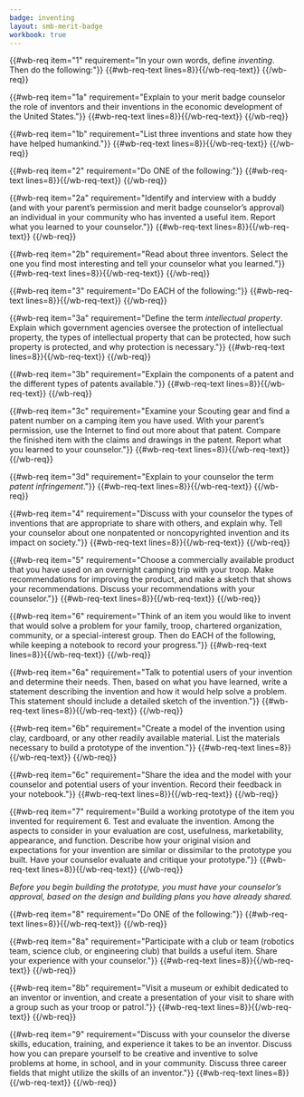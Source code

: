 ```yaml
---
badge: inventing
layout: smb-merit-badge
workbook: true
---
```



{{#wb-req item="1" requirement="In your own words, define *inventing*. Then do the following:"}}
{{#wb-req-text lines=8}}{{/wb-req-text}}
{{/wb-req}}

{{#wb-req item="1a" requirement="Explain to your merit badge counselor the role of inventors and their inventions in the economic development of the United States."}}
{{#wb-req-text lines=8}}{{/wb-req-text}}
{{/wb-req}}

{{#wb-req item="1b" requirement="List three inventions and state how they have helped humankind."}}
{{#wb-req-text lines=8}}{{/wb-req-text}}
{{/wb-req}}

{{#wb-req item="2" requirement="Do ONE of the following:"}}
{{#wb-req-text lines=8}}{{/wb-req-text}}
{{/wb-req}}

{{#wb-req item="2a" requirement="Identify and interview with a buddy (and with your parent’s permission and merit badge counselor’s approval) an individual in your community who has invented a useful item. Report what you learned to your counselor."}}
{{#wb-req-text lines=8}}{{/wb-req-text}}
{{/wb-req}}

{{#wb-req item="2b" requirement="Read about three inventors. Select the one you find most interesting and tell your counselor what you learned."}}
{{#wb-req-text lines=8}}{{/wb-req-text}}
{{/wb-req}}

{{#wb-req item="3" requirement="Do EACH of the following:"}}
{{#wb-req-text lines=8}}{{/wb-req-text}}
{{/wb-req}}

{{#wb-req item="3a" requirement="Define the term *intellectual property*. Explain which government agencies oversee the protection of intellectual property, the types of intellectual property that can be protected, how such property is protected, and why protection is necessary."}}
{{#wb-req-text lines=8}}{{/wb-req-text}}
{{/wb-req}}

{{#wb-req item="3b" requirement="Explain the components of a patent and the different types of patents available."}}
{{#wb-req-text lines=8}}{{/wb-req-text}}
{{/wb-req}}

{{#wb-req item="3c" requirement="Examine your Scouting gear and find a patent number on a camping item you have used. With your parent’s permission, use the Internet to find out more about that patent. Compare the finished item with the claims and drawings in the patent. Report what you learned to your counselor."}}
{{#wb-req-text lines=8}}{{/wb-req-text}}
{{/wb-req}}

{{#wb-req item="3d" requirement="Explain to your counselor the term *patent infringement*."}}
{{#wb-req-text lines=8}}{{/wb-req-text}}
{{/wb-req}}

{{#wb-req item="4" requirement="Discuss with your counselor the types of inventions that are appropriate to share with others, and explain why. Tell your counselor about one nonpatented or noncopyrighted invention and its impact on society."}}
{{#wb-req-text lines=8}}{{/wb-req-text}}
{{/wb-req}}

{{#wb-req item="5" requirement="Choose a commercially available product that you have used on an overnight camping trip with your troop. Make recommendations for improving the product, and make a sketch that shows your recommendations. Discuss your recommendations with your counselor."}}
{{#wb-req-text lines=8}}{{/wb-req-text}}
{{/wb-req}}

{{#wb-req item="6" requirement="Think of an item you would like to invent that would solve a problem for your family, troop, chartered organization, community, or a special-interest group. Then do EACH of the following, while keeping a notebook to record your progress."}}
{{#wb-req-text lines=8}}{{/wb-req-text}}
{{/wb-req}}

{{#wb-req item="6a" requirement="Talk to potential users of your invention and determine their needs. Then, based on what you have learned, write a statement describing the invention and how it would help solve a problem. This statement should include a detailed sketch of the invention."}}
{{#wb-req-text lines=8}}{{/wb-req-text}}
{{/wb-req}}

{{#wb-req item="6b" requirement="Create a model of the invention using clay, cardboard, or any other readily available material. List the materials necessary to build a prototype of the invention."}}
{{#wb-req-text lines=8}}{{/wb-req-text}}
{{/wb-req}}

{{#wb-req item="6c" requirement="Share the idea and the model with your counselor and potential users of your invention. Record their feedback in your notebook."}}
{{#wb-req-text lines=8}}{{/wb-req-text}}
{{/wb-req}}

{{#wb-req item="7" requirement="Build a working prototype of the item you invented for requirement 6. Test and evaluate the invention. Among the aspects to consider in your evaluation are cost, usefulness, marketability, appearance, and function. Describe how your original vision and expectations for your invention are similar or dissimilar to the prototype you built. Have your counselor evaluate and critique your prototype."}}
{{#wb-req-text lines=8}}{{/wb-req-text}}
{{/wb-req}}

*Before you begin building the prototype, you must have your counselor’s approval, based on the design and building plans you have already shared.*

{{#wb-req item="8" requirement="Do ONE of the following:"}}
{{#wb-req-text lines=8}}{{/wb-req-text}}
{{/wb-req}}

{{#wb-req item="8a" requirement="Participate with a club or team (robotics team, science club, or engineering club) that builds a useful item. Share your experience with your counselor."}}
{{#wb-req-text lines=8}}{{/wb-req-text}}
{{/wb-req}}

{{#wb-req item="8b" requirement="Visit a museum or exhibit dedicated to an inventor or invention, and create a presentation of your visit to share with a group such as your troop or patrol."}}
{{#wb-req-text lines=8}}{{/wb-req-text}}
{{/wb-req}}

{{#wb-req item="9" requirement="Discuss with your counselor the diverse skills, education, training, and experience it takes to be an inventor. Discuss how you can prepare yourself to be creative and inventive to solve problems at home, in school, and in your community. Discuss three career fields that might utilize the skills of an inventor."}}
{{#wb-req-text lines=8}}{{/wb-req-text}}
{{/wb-req}}

